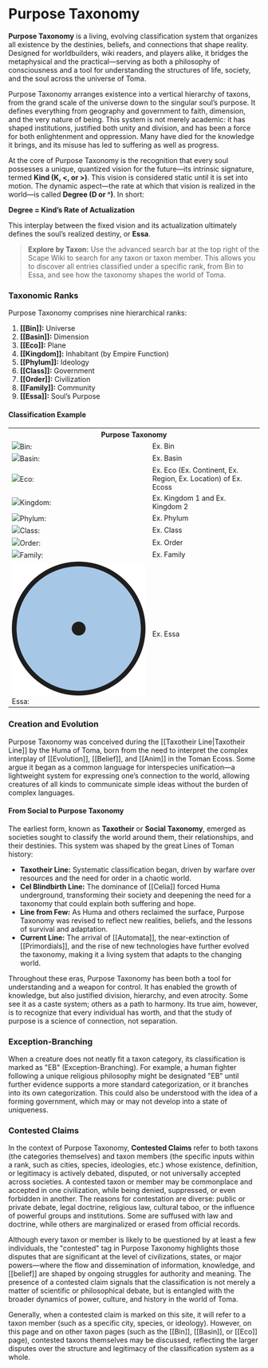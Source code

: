 <!-- wiki-header-section:start -->

# Purpose Taxonomy

**Purpose Taxonomy** is a living, evolving classification system that organizes all existence by the destinies, beliefs, and connections that shape reality. Designed for worldbuilders, wiki readers, and players alike, it bridges the metaphysical and the practical—serving as both a philosophy of consciousness and a tool for understanding the structures of life, society, and the soul across the universe of Toma.

Purpose Taxonomy arranges existence into a vertical hierarchy of taxons, from the grand scale of the universe down to the singular soul’s purpose. It defines everything from geography and government to faith, dimension, and the very nature of being. This system is not merely academic: it has shaped institutions, justified both unity and division, and has been a force for both enlightenment and oppression. Many have died for the knowledge it brings, and its misuse has led to suffering as well as progress.

At the core of Purpose Taxonomy is the recognition that every soul possesses a unique, quantized vision for the future—its intrinsic signature, termed **Kind (K, <, or >)**. This vision is considered static until it is set into motion. The dynamic aspect—the rate at which that vision is realized in the world—is called **Degree (D or ^)**. In short:

**Degree = Kind’s Rate of Actualization**

This interplay between the fixed vision and its actualization ultimately defines the soul’s realized destiny, or **Essa**. 

> **Explore by Taxon:**
> Use the advanced search bar at the top right of the Scape Wiki to search for any taxon or taxon member. This allows you to discover all entries classified under a specific rank, from Bin to Essa, and see how the taxonomy shapes the world of Toma.

<!-- wiki-header-section:end -->

### Taxonomic Ranks

Purpose Taxonomy comprises nine hierarchical ranks:

1. **[[Bin]]:** Universe
2. **[[Basin]]:** Dimension
3. **[[Eco]]:** Plane
4. **[[Kingdom]]:** Inhabitant (by Empire Function)
5. **[[Phylum]]:** Ideology
6. **[[Class]]:** Government
7. **[[Order]]:** Civilization
8. **[[Family]]:** Community
9. **[[Essa]]:** Soul’s Purpose

#### Classification Example

<!-- taxonomy-table-section:start -->
<div class="taxonomy-table">
  <table>
    <tr>
      <th colspan="3">Purpose Taxonomy</th>
    </tr>
    <tr>
      <td class="taxon-label"><img src="../svg/bin.svg" class="taxon-icon">Bin:</td>
      <td class="taxon-content" colspan="2">Ex. Bin</td>
    </tr>
    <tr>
      <td class="taxon-label"><img src="../svg/basin.svg" class="taxon-icon">Basin:</td>
      <td class="taxon-content" colspan="2">Ex. Basin</td>
    </tr>
    <tr>
      <td class="taxon-label"><img src="../svg/eco.svg" class="taxon-icon">Eco:</td>
      <td class="taxon-content" colspan="2">Ex. Eco (Ex. Continent, Ex. Region, Ex. Location) of Ex. Ecoss</td>
    </tr>
    <tr>
      <td class="taxon-label"><img src="../svg/kingdom.svg" class="taxon-icon">Kingdom:</td>
      <td class="taxon-content" colspan="2">Ex. Kingdom 1 and Ex. Kingdom 2</td>
    </tr>
    <tr>
      <td class="taxon-label"><img src="../svg/phylum.svg" class="taxon-icon">Phylum:</td>
      <td class="taxon-content" colspan="2">Ex. Phylum</td>
    </tr>
    <tr>
      <td class="taxon-label"><img src="../svg/class.svg" class="taxon-icon">Class:</td>
      <td class="taxon-content" colspan="2">Ex. Class</td>
    </tr>
    <tr>
      <td class="taxon-label"><img src="../svg/order.svg" class="taxon-icon">Order:</td>
      <td class="taxon-content" colspan="2">Ex. Order</td>
    </tr>
    <tr>
      <td class="taxon-label"><img src="../svg/family.svg" class="taxon-icon">Family:</td>
      <td class="taxon-content" colspan="2">Ex. Family</td>
    </tr>
    <tr>
      <td class="taxon-label"><img src="../svg/essa.svg" class="taxon-icon">Essa:</td>
      <td class="taxon-content" colspan="2">Ex. Essa</td>
    </tr>
  </table>
</div>
<!-- taxonomy-table-section:end -->

### Creation and Evolution

Purpose Taxonomy was conceived during the [[Taxotheir Line|Taxotheir Line]] by the Huma of Toma, born from the need to interpret the complex interplay of [[Evolution]], [[Belief]], and [[Anim]] in the Toman Ecoss. Some argue it began as a common language for interspecies unification—a lightweight system for expressing one’s connection to the world, allowing creatures of all kinds to communicate simple ideas without the burden of complex languages.

#### From Social to Purpose Taxonomy

The earliest form, known as **Taxotheir** or **Social Taxonomy**, emerged as societies sought to classify the world around them, their relationships, and their destinies. This system was shaped by the great Lines of Toman history:

- **Taxotheir Line:** Systematic classification began, driven by warfare over resources and the need for order in a chaotic world.
- **Cel Blindbirth Line:** The dominance of [[Celia]] forced Huma underground, transforming their society and deepening the need for a taxonomy that could explain both suffering and hope.
- **Line from Few:** As Huma and others reclaimed the surface, Purpose Taxonomy was revised to reflect new realities, beliefs, and the lessons of survival and adaptation.
- **Current Line:** The arrival of [[Automata]], the near-extinction of [[Primordials]], and the rise of new technologies have further evolved the taxonomy, making it a living system that adapts to the changing world.

Throughout these eras, Purpose Taxonomy has been both a tool for understanding and a weapon for control. It has enabled the growth of knowledge, but also justified division, hierarchy, and even atrocity. Some see it as a caste system; others as a path to harmony. Its true aim, however, is to recognize that every individual has worth, and that the study of purpose is a science of connection, not separation.

### Exception-Branching

When a creature does not neatly fit a taxon category, its classification is marked as "EB" (Exception-Branching). For example, a human fighter following a unique religious philosophy might be designated "EB" until further evidence supports a more standard categorization, or it branches into its own categorization. This could also be understood with the idea of a forming government, which may or may not develop into a state of uniqueness.

### Contested Claims

In the context of Purpose Taxonomy, **Contested Claims** refer to both taxons (the categories themselves) and taxon members (the specific inputs within a rank, such as cities, species, ideologies, etc.) whose existence, definition, or legitimacy is actively debated, disputed, or not universally accepted across societies. A contested taxon or member may be commonplace and accepted in one civilization, while being denied, suppressed, or even forbidden in another. The reasons for contestation are diverse: public or private debate, legal doctrine, religious law, cultural taboo, or the influence of powerful groups and institutions. Some are suffused with law and doctrine, while others are marginalized or erased from official records.

Although every taxon or member is likely to be questioned by at least a few individuals, the "contested" tag in Purpose Taxonomy highlights those disputes that are significant at the level of civilizations, states, or major powers—where the flow and dissemination of information, knowledge, and [[belief]] are shaped by ongoing struggles for authority and meaning. The presence of a contested claim signals that the classification is not merely a matter of scientific or philosophical debate, but is entangled with the broader dynamics of power, culture, and history in the world of Toma.

Generally, when a contested claim is marked on this site, it will refer to a taxon member (such as a specific city, species, or ideology). However, on this page and on other taxon pages (such as the [[Bin]], [[Basin]], or [[Eco]] page), contested taxons themselves may be discussed, reflecting the larger disputes over the structure and legitimacy of the classification system as a whole.


